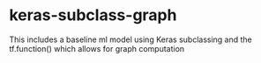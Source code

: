 # keras-subclass-graph
This includes a baseline ml model using Keras subclassing and the tf.function() which allows for graph computation
